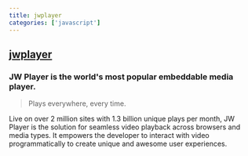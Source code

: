 ```yaml
---
title: jwplayer
categories: ['javascript']
---
```

## [jwplayer](https://github.com/jwplayer/jwplayer)

### JW Player is the world's most popular embeddable media player.


> Plays everywhere, every time.

Live on over 2 million sites with 1.3 billion unique plays per month, JW Player is the solution for seamless video playback across browsers and media types. It empowers the developer to interact with video programmatically to create unique and awesome user experiences.
  